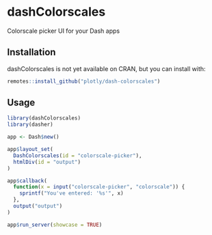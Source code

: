 # dashColorscales

Colorscale picker UI for your Dash apps

## Installation

dashColorscales is not yet available on CRAN, but you can install with:

```r
remotes::install_github("plotly/dash-colorscales")
```

## Usage

```r
library(dashColorscales)
library(dasher)

app <- Dash$new()

app$layout_set(
  DashColorscales(id = "colorscale-picker"),
  htmlDiv(id = "output")
)

app$callback(
  function(x = input("colorscale-picker", "colorscale")) {
    sprintf("You've entered: '%s'", x)
  },
  output("output")
)

app$run_server(showcase = TRUE)
```
